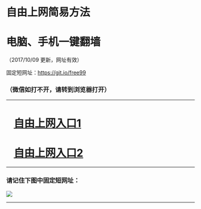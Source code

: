 ﻿# 自由上网简易方法

# 电脑、手机一键翻墙

（2017/10/09 更新，网址有效）

固定短网址：https://git.io/free99

### （微信如打不开，请转到浏览器打开）


***





# &nbsp;&nbsp; <a href="http://ft1406217873.fwq-tz-1001.info/fwqtz01.html?t=100900117468 " target="_blank">自由上网入口1</a>
# &nbsp;&nbsp; <a href="http://ft1923327619.fwq-tz-1002.info/fwqtz02.html?t=10090011156 " target="_blank">自由上网入口2</a>
***

### 请记住下图中固定短网址：

<img src="https://s3-us-west-2.amazonaws.com/fwq-1001/yjfq-20170905okok.png" /> 


***


